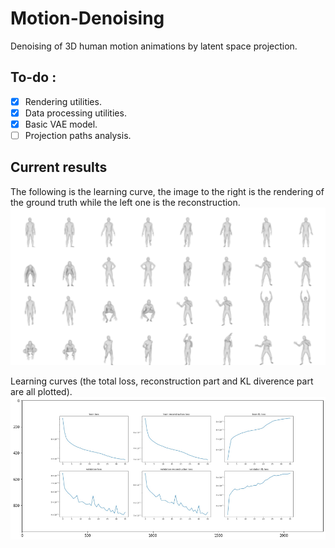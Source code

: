 # Motion-Denoising
Denoising of 3D human motion animations by latent space projection.

## To-do :
- [X] Rendering utilities.
- [X] Data processing utilities.
- [X] Basic VAE model.
- [ ] Projection paths analysis.

## Current results
The following is the learning curve, the image to the right is the rendering of the ground truth while the left one is the reconstruction.
!['left = ground truth, right = reconstruction'](renderings/preds.jpg)

Learning curves (the total loss, reconstruction part and KL diverence part are all plotted).
![learning curves](learning.png)
